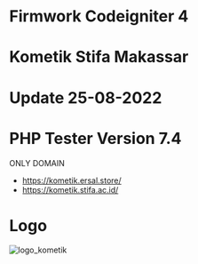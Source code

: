 # Firmwork Codeigniter 4

# Kometik Stifa Makassar

# Update 25-08-2022

# PHP Tester Version 7.4

ONLY DOMAIN 
* https://kometik.ersal.store/
* https://kometik.stifa.ac.id/

# Logo
![logo_kometik](https://user-images.githubusercontent.com/67509798/186483931-ad66a660-734c-4b62-955c-47212eba9288.png)

